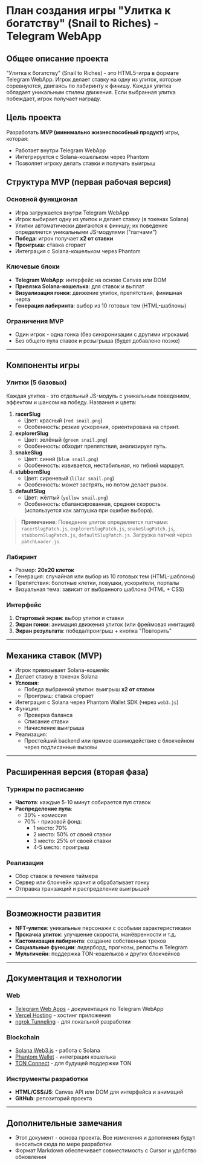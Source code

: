 # План создания игры "Улитка к богатству" (Snail to Riches) - Telegram WebApp

## Общее описание проекта
"Улитка к богатству" (Snail to Riches) - это HTML5-игра в формате Telegram WebApp. Игрок делает ставку на одну из улиток, которые соревнуются, двигаясь по лабиринту к финишу. Каждая улитка обладает уникальным стилем движения. Если выбранная улитка побеждает, игрок получает награду.

## Цель проекта
Разработать **MVP (минимально жизнеспособный продукт)** игры, которая:
- Работает внутри Telegram WebApp
- Интегрируется с Solana-кошельком через Phantom
- Позволяет игроку делать ставки и получать выигрыш

## Структура MVP (первая рабочая версия)

### Основной функционал
- Игра загружается внутри Telegram WebApp
- Игрок выбирает одну из улиток и делает ставку (в токенах Solana)
- Улитки автоматически двигаются к финишу; их поведение определяется уникальными JS-модулями ("патчами")
- **Победа**: игрок получает **x2 от ставки**
- **Проигрыш**: ставка сгорает
- Интеграция с Solana-кошельком через Phantom

### Ключевые блоки
- **Telegram WebApp**: интерфейс на основе Canvas или DOM
- **Привязка Solana-кошелька**: для ставок и выплат
- **Визуализация гонки**: движение улиток, препятствия, финишная черта
- **Генерация лабиринта**: выбор из 10 готовых тем (HTML-шаблоны)

### Ограничения MVP
- Один игрок - одна гонка (без синхронизации с другими игроками)
- Без общего пула ставок и розыгрыша (будет добавлено позже)

---

## Компоненты игры

### Улитки (5 базовых)
Каждая улитка - это отдельный JS-модуль с уникальным поведением, эффектом и шансом на победу. Названия и цвета:

1. **racerSlug**  
   - Цвет: красный (`red snail.png`)  
   - Особенность: резкие ускорения, ориентирована на спринт.  
2. **explorerSlug**  
   - Цвет: зелёный (`green snail.png`)  
   - Особенность: обходит препятствия, анализирует путь.  
3. **snakeSlug**  
   - Цвет: синий (`blue snail.png`)  
   - Особенность: извивается, нестабильная, но гибкий маршрут.  
4. **stubbornSlug**  
   - Цвет: сиреневый (`lilac snail.png`)  
   - Особенность: может застрять, но потом делает рывок.  
5. **defaultSlug**  
   - Цвет: жёлтый (`yellow snail.png`)  
   - Особенность: сбалансированная, средняя скорость (используется как заглушка при ошибке выбора).  

> **Примечание**: Поведение улиток определяется патчами: `racerSlugPatch.js`, `explorerSlugPatch.js`, `snakeSlugPatch.js`, `stubbornSlugPatch.js`, `defaultSlugPatch.js`. Загрузка патчей через `patchLoader.js`.

### Лабиринт
- Размер: **20x20 клеток**
- Генерация: случайная или выбор из 10 готовых тем (HTML-шаблоны)
- Препятствия: болотные клетки, ловушки, ускорители, порталы
- Визуальная тема: зависит от выбранного шаблона (HTML + CSS)

### Интерфейс
1. **Стартовый экран**: выбор улитки и ставки
2. **Экран гонки**: анимация движения улиток (или фреймовая имитация)
3. **Экран результата**: победа/проигрыш + кнопка "Повторить"

---

## Механика ставок (MVP)
- Игрок привязывает Solana-кошелёк
- Делает ставку в токенах Solana
- **Условия**:  
  - Победа выбранной улитки: выигрыш **x2 от ставки**
  - Проигрыш: ставка сгорает
- Интеграция с Solana через Phantom Wallet SDK (через `web3.js`)
- Функции:  
  - Проверка баланса
  - Списание ставки
  - Начисление выигрыша
- Реализация:  
  - Простейший backend или прямое взаимодействие с блокчейном через подписанные вызовы

---

## Расширенная версия (вторая фаза)

### Турниры по расписанию
- **Частота**: каждые 5-10 минут собирается пул ставок
- **Распределение пула**:  
  - 30% - комиссия
  - 70% - призовой фонд:  
    - 1 место: 70%
    - 2 место: 50% от своей ставки
    - 3 место: 25% от своей ставки
    - 4-5 место: проигрыш

### Реализация
- Сбор ставок в течение таймера
- Сервер или блокчейн хранит и обрабатывает гонку
- Отправка транзакций и распределение выигрышей

---

## Возможности развития
- **NFT-улитки**: уникальные персонажи с особыми характеристиками
- **Прокачка улиток**: улучшение скорости, манёвренности и т.д.
- **Кастомизация лабиринта**: создание собственных треков
- **Социальные функции**: лидерборд, прогнозы, репосты в Telegram
- **Мультичейн**: поддержка TON-кошельков и других блокчейнов

---

## Документация и технологии

### Web
- [Telegram Web Apps](https://core.telegram.org/bots/webapps) - документация по Telegram WebApp
- [Vercel Hosting](https://vercel.com/docs) - хостинг приложения
- [ngrok Tunneling](https://ngrok.com/docs) - для локальной разработки

### Blockchain
- [Solana Web3.js](https://solana-labs.github.io/solana-web3.js/) - работа с Solana
- [Phantom Wallet](https://docs.phantom.app/) - интеграция кошелька
- [TON Connect](https://docs.ton.org/develop/dapps/ton-connect) - для будущей поддержки TON

### Инструменты разработки
- **HTML/CSS/JS**: Canvas API или DOM для интерфейса и анимаций
- **GitHub**: репозиторий проекта

---

## Дополнительные замечания
- Этот документ - основа проекта. Все изменения и дополнения будут вноситься сюда по мере разработки
- Формат Markdown обеспечивает совместимость с Cursor и удобство обновления